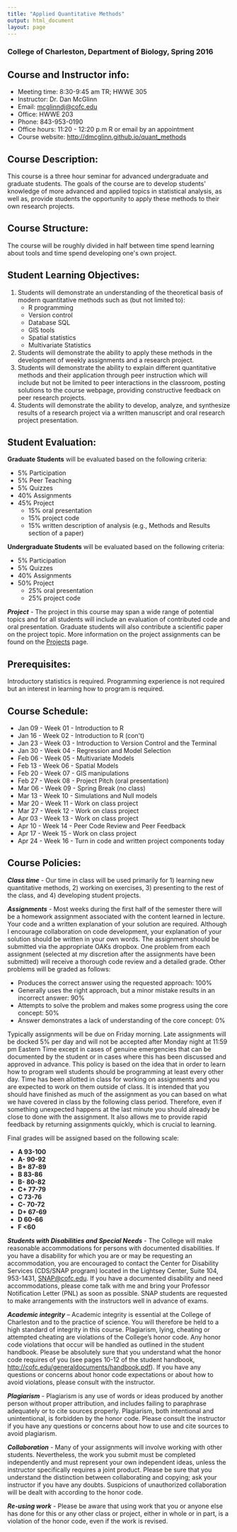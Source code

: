 ```yaml
---
title: "Applied Quantitative Methods"
output: html_document
layout: page
---
```


### College of Charleston, Department of Biology, Spring 2016

Course and Instructor info:
---------------------------
* Meeting time: 8:30-9:45 am TR; HWWE 305
* Instructor: Dr. Dan McGlinn
* Email: mcglinndj@cofc.edu
* Office: HWWE 203
* Phone: 843-953-0190
* Office hours: 11:20 - 12:20 p.m R or email by an appointment
* Course website: <http://dmcglinn.github.io/quant_methods>

Course Description:
-------------------
This course is a three hour seminar for advanced undergraduate and graduate students. 
The goals of the course are to develop students' knowledge of more advanced and
applied topics in statistical analysis, as well as, provide students the
opportunity to apply these methods to their own research projects.  

Course Structure:
----------------
The course will be roughly divided in half between time spend learning about
tools and time spend developing one's own project.

Student Learning Objectives:
---------------------------
1. Students will demonstrate an understanding of the theoretical basis of
modern quantitative methods such as (but not limited to):
    - R programming
    - Version control
    - Database SQL
    - GIS tools
    - Spatial statistics
    - Multivariate Statistics
2. Students will demonstrate the ability to apply these methods in the
development of weekly assignments and a research project.
3. Students will demonstrate the ability to explain different 
quantitative methods and their application through peer instruction which will 
include but not be limited to peer interactions in the classroom, posting
solutions to the course webpage, providing constructive feedback on peer 
research projects. 
4. Students will demonstrate the ability to develop, analyze, and synthesize results
of a research project via a written manuscript and oral research project presentation.


Student Evaluation:
-------------------
**Graduate Students** will be evaluated based on the following criteria:

* 5% Participation
* 5% Peer Teaching
* 5% Quizzes
* 40% Assignments
* 45% Project
    - 15% oral presentation
    - 15% project code
    - 15% written description of analysis (e.g., Methods and Results section of
       a paper)

**Undergraduate Students** will be evaluated based on the following criteria:

* 5% Participation
* 5% Quizzes
* 40% Assignments
* 50% Project
    - 25% oral presentation
    - 25% project code


**_Project_** - The project in this course may span a wide range of potential
topics and for all students will include an evaluation of contributed code and 
oral presentation. Graduate students will also contribute a scientific paper
on the project topic. More information on the project assignments can be found 
on the [Projects](../projects) page.

Prerequisites:
--------------
Introductory statistics is required. Programming experience is not required but
an interest in learning how to program is required.

Course Schedule:
----------------
* Jan 09 - Week 01 - Introduction to R 
* Jan 16 - Week 02 - Introduction to R (con't)
* Jan 23 - Week 03 - Introduction to Version Control and the Terminal
* Jan 30 - Week 04 - Regression and Model Selection
* Feb 06 - Week 05 - Multivariate Models
* Feb 13 - Week 06 - Spatial Models
* Feb 20 - Week 07 - GIS manipulations
* Feb 27 - Week 08 - Project Pitch (oral presentation)
* Mar 06 - Week 09 - Spring Break (no class)
* Mar 13 - Week 10 - Simulations and Null models
* Mar 20 - Week 11 - Work on class project
* Mar 27 - Week 12 - Work on class project
* Apr 03 - Week 13 - Work on class project
* Apr 10 - Week 14 - Peer Code Review and Peer Feedback
* Apr 17 - Week 15 - Work on class project
* Apr 24 - Week 16 - Turn in code and written project components today

Course Policies:
---------------

**_Class time_** - Our time in class will be used primarily for 1) learning
new quantitative methods, 2) working on exercises, 3) presenting to the rest of
the class, and 4) developing student projects.

**_Assignments_** - Most weeks during the first half of the semester there will
be a homework assignment associated with the content learned in lecture. Your
code and a written explanation of your solution are required. Although I
encourage collaboration on code development, your explanation of your solution
should be written in your own words. The assignment should be submitted via the 
appropriate OAKs dropbox. One problem from each assignment (selected at my
discretion after the assignments have been submitted) will receive a thorough
code review and a detailed grade. Other problems will be graded as follows:

* Produces the correct answer using the requested approach: 100%
* Generally uses the right approach, but a minor mistake results in an incorrect
  answer: 90%
* Attempts to solve the problem and makes some progress using the core concept:
  50%
* Answer demonstrates a lack of understanding of the core concept: 0%

Typically assignments will be due on Friday morning. 
Late assignments will be docked 5% per day and will not be accepted after Monday
night at 11:59 pm Eastern Time except in cases of genuine emergencies that can be
documented by the student or in cases where this has been discussed and approved
in advance. This policy is based on the idea that in order to learn how to
program well students should be programming at least every other day. Time has
been allotted in class for working on assignments and you are expected to work
on them outside of class. It is intended that you should have finished as much
of the assignment as you can based on what we have covered in class by the
following class period. Therefore, even if something unexpected happens at the
last minute you should already be close to done with the assignment. It also
allows me to provide rapid feedback by returning assignments quickly, which is
crucial to learning.

Final grades will be assigned based on the following scale:

- **A 93-100**
- **A- 90-92**
- **B+ 87-89**
- **B 83-86**
- **B- 80-82**
- **C+ 77-79**
- **C 73-76**
- **C- 70-72**
- **D+ 67-69**
- **D 60-66**
- **F \<60**

**_Students with Disabilities and Special Needs_** - The College will make
reasonable accommodations for persons with documented disabilities. If you have
a disability for which you are or may be requesting an accommodation, you are
encouraged to contact the Center for Disability Services (CDS/SNAP program)
located in the Lightsey Center, Suite 104, 953-1431, SNAP@cofc.edu. If you have
a documented disability and need accommodations, please come talk with me and
bring your Professor Notification Letter (PNL) as soon as possible. SNAP
students are requested to make arrangements with the instructors well in advance
of exams.

**_Academic integrity_** – Academic integrity is essential at the College of
Charleston and to the practice of science.  You will therefore be held to a high
standard of integrity in this course.  Plagiarism, lying, cheating or attempted
cheating are violations of the College’s honor code.  Any honor code violations
that occur will be handled as outlined in the student handbook.  Please be
absolutely sure that you understand what the honor code requires of you (see
pages 10-12 of the student handbook,
<http://cofc.edu/generaldocuments/handbook.pdf>).   If you have any questions or
concerns about honor code expectations or about how to avoid violations, please
consult with the instructor.

**_Plagiarism_** - Plagiarism is any use of words or ideas produced by another
person without proper attribution, and includes failing to paraphrase
adequately or to cite sources properly.  Plagiarism, both intentional and
unintentional, is forbidden by the honor code.  Please consult the instructor
if you have any questions or concerns about how to use and cite sources to
avoid plagiarism.

**_Collaboration_** - Many of your assignments will involve working with
other students.  Nevertheless, the work you submit must be completed
independently and must represent your own independent ideas, unless the
instructor specifically requires a joint product.  Please be sure that you
understand the distinction between collaborating and copying; ask your
instructor if you have any doubts. Suspicions of unauthorized collaboration will
be dealt with according to the honor code.

**_Re-using work_** - Please be aware that using work that you or anyone else
 has done for this or any other class or project, either in whole or in part, is
 a violation of the honor code, even if the work is revised. 
